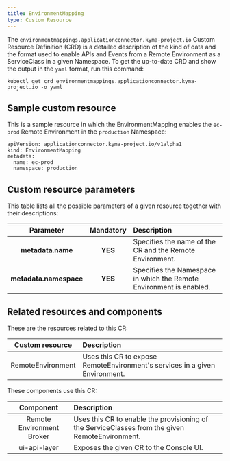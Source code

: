 ```yaml
---
title: EnvironmentMapping
type: Custom Resource
---
```


The `environmentmappings.applicationconnector.kyma-project.io` Custom Resource Definition (CRD) is a detailed description of the kind of data and the format used to enable APIs and Events from a Remote Environment as a ServiceClass in a given Namespace. To get the up-to-date CRD and show the output in the `yaml` format, run this command:

```
kubectl get crd environmentmappings.applicationconnector.kyma-project.io -o yaml
```

## Sample custom resource

This is a sample resource in which the EnvironmentMapping enables the `ec-prod` Remote Environment in the `production` Namespace:

```
apiVersion: applicationconnector.kyma-project.io/v1alpha1
kind: EnvironmentMapping
metadata:
  name: ec-prod
  namespace: production
```

## Custom resource parameters

This table lists all the possible parameters of a given resource together with their descriptions:


| Parameter   |      Mandatory      |  Description |
|:----------:|:-------------:|:------|
| **metadata.name** |    **YES**   | Specifies the name of the CR and the Remote Environment. |
| **metadata.namespace** |    **YES**   | Specifies the Namespace in which the Remote Environment is enabled. |

## Related resources and components

These are the resources related to this CR:

| Custom resource   |   Description |
|:----------:|:------|
| RemoteEnvironment |  Uses this CR to expose RemoteEnvironment's services in a given Environment. |

These components use this CR:

| Component   |   Description |
|:----------:|:------|
| Remote Environment Broker |  Uses this CR to enable the provisioning of the ServiceClasses from the given RemoteEnvironment. |
| ui-api-layer | Exposes the given CR to the Console UI. |
